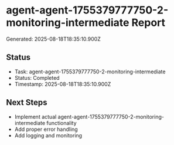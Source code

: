 # agent-agent-1755379777750-2-monitoring-intermediate Report

Generated: 2025-08-18T18:35:10.900Z

## Status
- Task: agent-agent-1755379777750-2-monitoring-intermediate
- Status: Completed
- Timestamp: 2025-08-18T18:35:10.900Z

## Next Steps
- Implement actual agent-agent-1755379777750-2-monitoring-intermediate functionality
- Add proper error handling
- Add logging and monitoring
